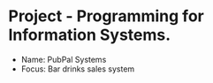 # Project -  Programming for Information Systems. 
* Name: PubPal Systems
* Focus: Bar drinks sales system
